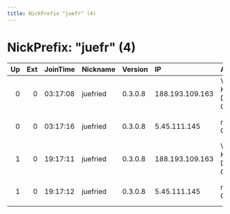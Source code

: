 ```yaml
---
title: NickPrefix "juefr" (4)
---
```


# NickPrefix: "juefr" (4)

|   Up |   Ext | JoinTime   | Nickname   | Version   | IP              | AS                              | CC   |   ORp |   Dirp | OS    | Contact                                |   eFamMembers |
|-----:|------:|:-----------|:-----------|:----------|:----------------|:--------------------------------|:-----|------:|-------:|:------|:---------------------------------------|--------------:|
|    0 |     0 | 03:17:08   | juefried   | 0.3.0.8   | 188.193.109.163 | Vodafone Kabel Deutschland GmbH | de   |  9001 |      0 | Linux | Juergen Friedrichs &lt;juergen.friedri |             1 |
|    0 |     0 | 03:17:16   | juefried   | 0.3.0.8   | 5.45.111.145    | netcup GmbH                     | de   |  9001 |      0 | Linux | Juergen Friedrichs &lt;juergen.friedri |             1 |
|    1 |     0 | 19:17:11   | juefried   | 0.3.0.8   | 188.193.109.163 | Vodafone Kabel Deutschland GmbH | de   |  9001 |      0 | Linux | Juergen Friedrichs &lt;juergen.friedri |             1 |
|    1 |     0 | 19:17:12   | juefried   | 0.3.0.8   | 5.45.111.145    | netcup GmbH                     | de   |  9001 |      0 | Linux | Juergen Friedrichs &lt;juergen.friedri |             1 |
